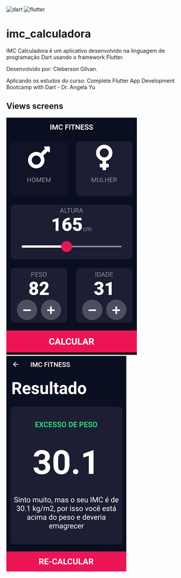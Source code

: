 ![dart](https://img.shields.io/badge/dart-%230175C2.svg?&style=for-the-badge&logo=dart&logoColor=white) ![flutter](https://img.shields.io/badge/Flutter%20-%2302569B.svg?&style=for-the-badge&logo=Flutter&logoColor=white)

# imc_calculadora

IMC Calculadora é um aplicativo desenvolvido na linguagem de programação Dart usando o framework Flutter.

Desenvolvido por:
Cleberson Gilvan.

Aplicando os estudos do curso: 
Complete Flutter App Development Bootcamp with Dart - Dr. Angela Yu


## Views screens

![HomePage](to_readme/1.png) 
![ResultPage](to_readme/2.jpg)
